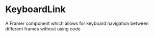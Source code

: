 # KeyboardLink
A Framer component which allows for keyboard navigation between different frames without using code
